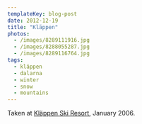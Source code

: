 ```yaml
---
templateKey: blog-post
date: 2012-12-19
title: "Kläppen"
photos:
  - /images/8289111916.jpg
  - /images/8288055287.jpg
  - /images/8289116764.jpg
tags:
  - kläppen
  - dalarna
  - winter
  - snow
  - mountains
---
```


Taken at [Kläppen Ski Resort](http://www.klappen.se), January 2006.
